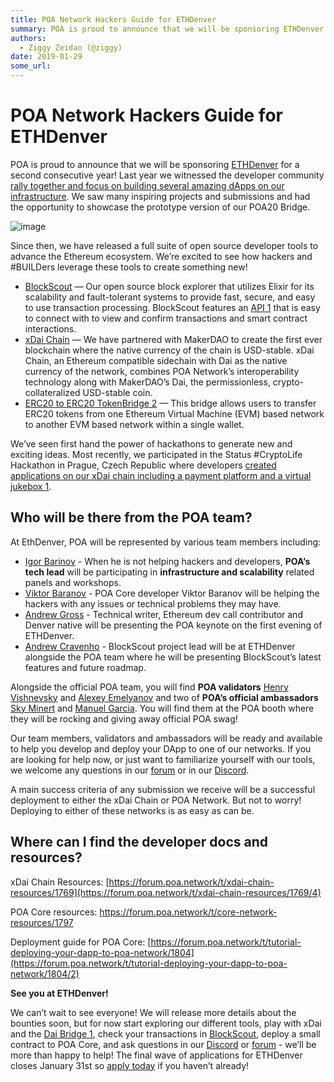 ```yaml
---
title: POA Network Hackers Guide for ETHDenver 
summary: POA is proud to announce that we will be sponsoring ETHDenver for a second consecutive year! Last year we witnessed the developer community rally together and focus on building several amazing dApps on our infrastructure. We saw many inspiring projects and submissions and had the opportunity to showcase the prototype version of our POA20 Bridge. image Since then, we have released a full suite of open source developer tools to advance the Ethereum ecosystem. We’re excited to see how hackers and \
authors:
  - Ziggy Zeidan (@ziggy)
date: 2019-01-29
some_url: 
---
```


# POA Network Hackers Guide for ETHDenver 

  POA is proud to announce that we will be sponsoring
[ETHDenver](https://ethdenver.com) for a second consecutive year! Last
year we witnessed the developer community [rally together and focus on
building several amazing dApps on our
infrastructure](https://medium.com/poa-network/poa-network-at-ethdenver-a-recap-88f64b18dee7).
We saw many inspiring projects and submissions and had the opportunity
to showcase the prototype version of our POA20 Bridge.

![image](https://discourse-cdn-sjc1.com/business5/uploads/poa1/optimized/2X/4/4fe19dd57656de07b82e231891e5df64ae5e7b16_2_689x459.jpeg)


Since then, we have released a full suite of open source developer tools
to advance the Ethereum ecosystem. We’re excited to see how hackers and
\#BUILDers leverage these tools to create something new!

-   [BlockScout](https://blockscout.com) — Our open source block
    explorer that utilizes Elixir for its scalability and fault-tolerant
    systems to provide fast, secure, and easy to use transaction
    processing. BlockScout features an [API
    1](https://blockscout.com/poa/dai/api_docs) that is easy to connect
    with to view and confirm transactions and smart contract
    interactions.
-   [xDai
    Chain](https://forum.poa.network/t/xdai-chain-official-announcement/1779/4)
    — We have partnered with MakerDAO to create the first ever
    blockchain where the native currency of the chain is USD-stable.
    xDai Chain, an Ethereum compatible sidechain with Dai as the native
    currency of the network, combines POA Network’s interoperability
    technology along with MakerDAO’s Dai, the permissionless,
    crypto-collateralized USD-stable coin.
-   [ERC20 to ERC20 TokenBridge
    2](https://forum.poa.network/t/introducing-the-erc20-to-erc20-tokenbridge/1783)
    — This bridge allows users to transfer ERC20 tokens from one
    Ethereum Virtual Machine (EVM) based network to another EVM based
    network within a single wallet.

We’ve seen first hand the power of hackathons to generate new and
exciting ideas. Most recently, we participated in the Status
\#CryptoLife Hackathon in Prague, Czech Republic where developers
[created applications on our xDai chain including a payment platform and
a virtual jukebox
1](https://medium.com/poa-network/cryptolife-recap-looking-at-the-poa-network-projects-513a1a66c8d3).

Who will be there from the POA team?
------------------------------------

At EthDenver, POA will be represented by various team members including:

-   [Igor Barinov](https://forum.poa.network/u/igorbarinov) - When he is
    not helping hackers and developers, **POA’s tech lead** will be
    participating in **infrastructure and scalability** related panels
    and workshops.
-   [Viktor Baranov](https://forum.poa.network/u/viktorbaranov) - POA
    Core developer Viktor Baranov will be helping the hackers with any
    issues or technical problems they may have.
-   [Andrew Gross](https://forum.poa.network/u/AndrewG) - Technical
    writer, Ethereum dev call contributor and Denver native will be
    presenting the POA keynote on the first evening of ETHDenver.
-   [Andrew Cravenho](https://forum.poa.network/u/andrewcravenho) -
    BlockScout project lead will be at ETHDenver alongside the POA team
    where he will be presenting BlockScout’s latest features and future
    roadmap.

Alongside the official POA team, you will find **POA validators** [Henry
Vishnevsky](https://forum.poa.network/u/henryvishnevsky/summary) and
[Alexey Emelyanov](https://forum.poa.network/u/alexem/summary) and two
of **POA’s official ambassadors** [Sky
Minert](https://forum.poa.network/u/Sky-POA/summary) and [Manuel
Garcia](https://forum.poa.network/u/mgarcia/summary). You will find them
at the POA booth where they will be rocking and giving away official POA
swag!

Our team members, validators and ambassadors will be ready and available
to help you develop and deploy your DApp to one of our networks. If you
are looking for help now, or just want to familiarize yourself with our
tools, we welcome any questions in our
[forum](https://forum.poa.network) or in our
[Discord](https://discord.gg/SwbdEAS).

A main success criteria of any submission we receive will be a
successful deployment to either the xDai Chain or POA Network. But not
to worry! Deploying to either of these networks is as easy as can be.

Where can I find the developer docs and resources?
--------------------------------------------------

xDai Chain Resources:
[https://forum.poa.network/t/xdai-chain-resources/1769](https://forum.poa.network/t/xdai-chain-resources/1769/4)

POA Core resources:
<https://forum.poa.network/t/core-network-resources/1797>

Deployment guide for POA Core:
[https://forum.poa.network/t/tutorial-deploying-your-dapp-to-poa-network/1804](https://forum.poa.network/t/tutorial-deploying-your-dapp-to-poa-network/1804/2)

**See you at ETHDenver!**

We can’t wait to see everyone! We will release more details about the
bounties soon, but for now start exploring our different tools, play
with xDai and the [Dai Bridge 1](http://bridge.poa.net), check your
transactions in [BlockScout](https://blockscout.com), deploy a small
contract to POA Core, and ask questions in our
[Discord](https://discord.gg/SwbdEAS) or
[forum](https://forum.poa.network) - we’ll be more than happy to help!
The final wave of applications for ETHDenver closes January 31st so
[apply today](http://ethdenver.com/) if you haven’t already!

